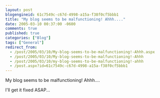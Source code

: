 ```yaml
---
layout: post
blogengineid: 61c7549c-c67d-4998-a15a-f38f0cf5bbb1
title: "My blog seems to be malfunctioning! Ahhh...."
date: 2005-03-10 00:37:00 -0600
comments: true
published: true
categories: ["Blog"]
tags: ["General"]
redirect_from: 
  - /post/2005/03/10/My-blog-seems-to-be-malfunctioning!-Ahhh.aspx
  - /post/2005/03/10/My-blog-seems-to-be-malfunctioning!-Ahhh
  - /post/2005/03/10/my-blog-seems-to-be-malfunctioning!-ahhh
  - /post.aspx?id=61c7549c-c67d-4998-a15a-f38f0cf5bbb1
---
```


My blog seems to be malfunctioning! Ahhh....

I'll get it fixed ASAP...
